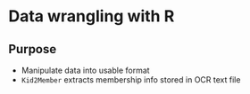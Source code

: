 # Data wrangling with R 

## Purpose 
- Manipulate data into usable format
- `Kid2Member` extracts membership info stored in OCR text file
